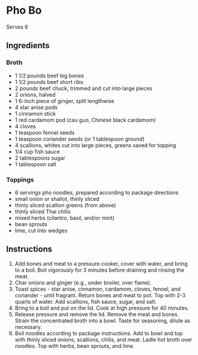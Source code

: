 # Pho Bo

Serves 6

## Ingredients

### Broth

- 1 1/2 pounds beef leg bones
- 1 1/2 pounds beef short ribs
- 2 pounds beef chuck, trimmed and cut into large pieces
- 2 onions, halved
- 1 6-inch piece of ginger, split lengthwise
- 4 star anise pods
- 1 cinnamon stick
- 1 red cardamom pod (cau guo, Chinese black cardamom)
- 4 cloves
- 1 teaspoon fennel seeds
- 1 teaspoon coriander seeds (or 1 tablespoon ground)
- 4 scallions, whites cut into large pieces, greens saved for topping
- 1/4 cup fish sauce
- 2 tablespoons sugar
- 1 tablespoon salt

### Toppings

- 6 servings pho noodles, prepared according to package directions
- small onion or shallot, thinly sliced
- thinly sliced scallion greens (from above)
- thinly sliced Thai chilis
- mixed herbs (cilantro, basil, and/or mint)
- bean sprouts
- lime, cut into wedges

## Instructions

1. Add bones and meat to a pressure cooker, cover with water, and bring to a boil. Boil vigorously for 3 minutes before draining and rinsing the meat.
2. Char onions and ginger (e.g., under broiler, over flame).
3. Toast spices - star anise, cinnamon, cardamom, cloves, fennel, and coriander - until fragrant. Return bones and meat to pot. Top with 2-3 quarts of water. Add scallions, fish sauce, sugar, and salt.
4. Bring to a boil and put on the lid. Cook at high pressure for 40 minutes.
5. Release pressure and remove the lid. Remove the meat and bones. Strain the concentrated broth into a bowl. Taste for seasoning, dilute as necessary.
6. Boil noodles according to package instructions. Add to bowl and top with thinly sliced onions, scallions, chilis, and meat. Ladle hot broth over noodles. Top with herbs, bean sprouts, and lime.
